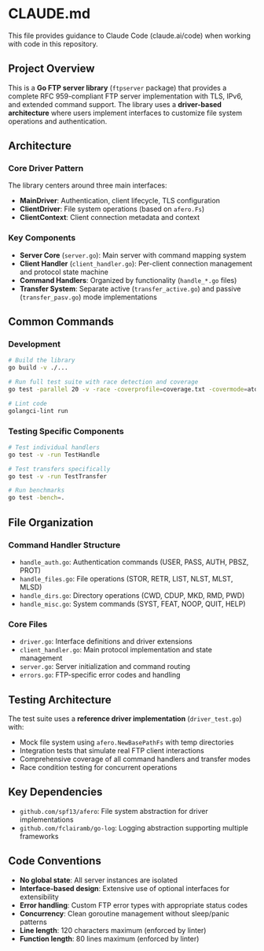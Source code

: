 # CLAUDE.md

This file provides guidance to Claude Code (claude.ai/code) when working with code in this repository.

## Project Overview

This is a **Go FTP server library** (`ftpserver` package) that provides a complete RFC 959-compliant FTP server implementation with TLS, IPv6, and extended command support. The library uses a **driver-based architecture** where users implement interfaces to customize file system operations and authentication.

## Architecture

### Core Driver Pattern
The library centers around three main interfaces:
- **MainDriver**: Authentication, client lifecycle, TLS configuration
- **ClientDriver**: File system operations (based on `afero.Fs`)  
- **ClientContext**: Client connection metadata and context

### Key Components
- **Server Core** (`server.go`): Main server with command mapping system
- **Client Handler** (`client_handler.go`): Per-client connection management and protocol state machine
- **Command Handlers**: Organized by functionality (`handle_*.go` files)
- **Transfer System**: Separate active (`transfer_active.go`) and passive (`transfer_pasv.go`) mode implementations

## Common Commands

### Development
```bash
# Build the library
go build -v ./...

# Run full test suite with race detection and coverage
go test -parallel 20 -v -race -coverprofile=coverage.txt -covermode=atomic ./...

# Lint code
golangci-lint run
```

### Testing Specific Components
```bash
# Test individual handlers
go test -v -run TestHandle

# Test transfers specifically  
go test -v -run TestTransfer

# Run benchmarks
go test -bench=.
```

## File Organization

### Command Handler Structure
- `handle_auth.go`: Authentication commands (USER, PASS, AUTH, PBSZ, PROT)
- `handle_files.go`: File operations (STOR, RETR, LIST, NLST, MLST, MLSD)
- `handle_dirs.go`: Directory operations (CWD, CDUP, MKD, RMD, PWD)
- `handle_misc.go`: System commands (SYST, FEAT, NOOP, QUIT, HELP)

### Core Files
- `driver.go`: Interface definitions and driver extensions
- `client_handler.go`: Main protocol implementation and state management
- `server.go`: Server initialization and command routing
- `errors.go`: FTP-specific error codes and handling

## Testing Architecture

The test suite uses a **reference driver implementation** (`driver_test.go`) with:
- Mock file system using `afero.NewBasePathFs` with temp directories
- Integration tests that simulate real FTP client interactions
- Comprehensive coverage of all command handlers and transfer modes
- Race condition testing for concurrent operations

## Key Dependencies

- `github.com/spf13/afero`: File system abstraction for driver implementations
- `github.com/fclairamb/go-log`: Logging abstraction supporting multiple frameworks

## Code Conventions

- **No global state**: All server instances are isolated
- **Interface-based design**: Extensive use of optional interfaces for extensibility
- **Error handling**: Custom FTP error types with appropriate status codes
- **Concurrency**: Clean goroutine management without sleep/panic patterns
- **Line length**: 120 characters maximum (enforced by linter)
- **Function length**: 80 lines maximum (enforced by linter)